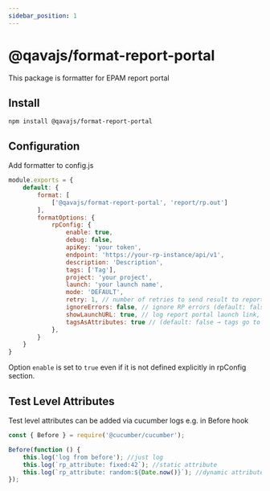 ```yaml
---
sidebar_position: 1
---
```


# @qavajs/format-report-portal
This package is formatter for EPAM report portal

## Install
`npm install @qavajs/format-report-portal`

## Configuration

Add formatter to config.js
```javascript
module.exports = {
    default: {
        format: [
            ['@qavajs/format-report-portal', 'report/rp.out']
        ],
        formatOptions: {
            rpConfig: {
                enable: true,
                debug: false,
                apiKey: 'your token',
                endpoint: 'https://your-rp-instance/api/v1',
                description: 'Description',
                tags: ['Tag'],
                project: 'your project',
                launch: 'your launch name',
                mode: 'DEFAULT',
                retry: 1, // number of retries to send result to report portal (default - 1)
                ignoreErrors: false, // ignore RP errors (default: false)
                showLaunchURL: true, // log report portal launch link,
                tagsAsAttributes: true // (default: false → tags go to description)
            },
        }
    }
}
```
Option `enable` is set to `true` even if it is not defined explicitly in rpConfig section.

## Test Level Attributes
Test level attributes can be added via cucumber logs e.g. in Before hook
```javascript
const { Before } = require('@cucumber/cucumber');

Before(function () {
    this.log('log from before'); //just log
    this.log(`rp_attribute: fixed:42`); //static attribute
    this.log(`rp_attribute: random:${Date.now()}`); //dynamic attribute
});
```
